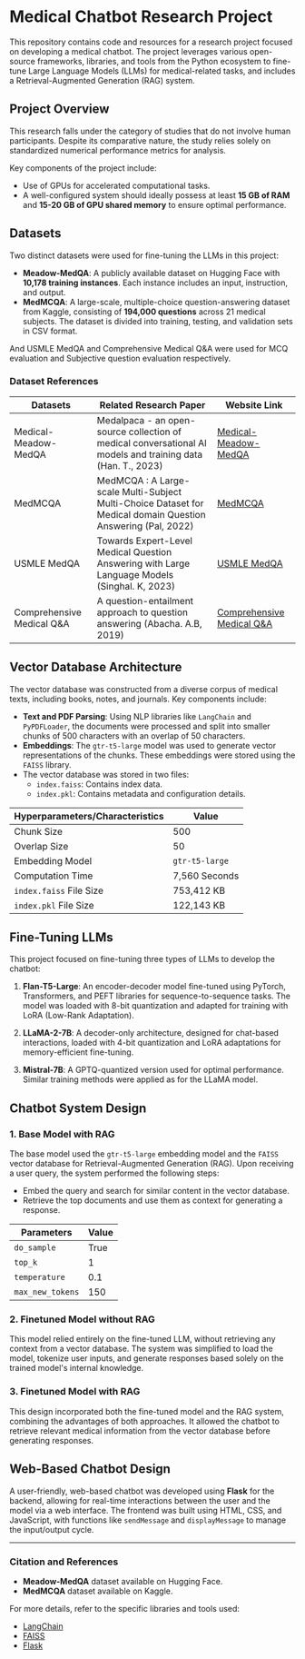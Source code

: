 # Medical Chatbot Research Project

This repository contains code and resources for a research project focused on developing a medical chatbot. The project leverages various open-source frameworks, libraries, and tools from the Python ecosystem to fine-tune Large Language Models (LLMs) for medical-related tasks, and includes a Retrieval-Augmented Generation (RAG) system.

## Project Overview

This research falls under the category of studies that do not involve human participants. Despite its comparative nature, the study relies solely on standardized numerical performance metrics for analysis.

Key components of the project include:
- Use of GPUs for accelerated computational tasks.
- A well-configured system should ideally possess at least **15 GB of RAM** and **15-20 GB of GPU shared memory** to ensure optimal performance.
  
## Datasets

Two distinct datasets were used for fine-tuning the LLMs in this project:

- **Meadow-MedQA**: A publicly available dataset on Hugging Face with **10,178 training instances**. Each instance includes an input, instruction, and output.
- **MedMCQA**: A large-scale, multiple-choice question-answering dataset from Kaggle, consisting of **194,000 questions** across 21 medical subjects. The dataset is divided into training, testing, and validation sets in CSV format.

And USMLE MedQA and Comprehensive Medical Q&A were used for MCQ evaluation and Subjective question evaluation respectively. 

### Dataset References

| Datasets                     | Related Research Paper                                                                 | Website Link                                                                                     |
|------------------------------|----------------------------------------------------------------------------------------|--------------------------------------------------------------------------------------------------|
| Medical-Meadow-MedQA          | Medalpaca - an open-source collection of medical conversational AI models and training data (Han. T., 2023) | [Medical-Meadow-MedQA](https://huggingface.co/datasets/medalpaca/medical_meadow_medqa)           |
| MedMCQA                       | MedMCQA : A Large-scale Multi-Subject Multi-Choice Dataset for Medical domain Question Answering (Pal, 2022)  | [MedMCQA](https://www.kaggle.com/datasets/thedevastator/medmcqa-medical-mcq-dataset)             |
| USMLE MedQA                   | Towards Expert-Level Medical Question Answering with Large Language Models (Singhal. K, 2023)   | [USMLE MedQA](https://www.kaggle.com/datasets/moaaztameer/medqa-usmle)                           |
| Comprehensive Medical Q&A     | A question-entailment approach to question answering (Abacha. A.B, 2019)                     | [Comprehensive Medical Q&A](https://www.kaggle.com/datasets/thedevastator/comprehensive-medical-q-a-dataset) |

## Vector Database Architecture

The vector database was constructed from a diverse corpus of medical texts, including books, notes, and journals. Key components include:

- **Text and PDF Parsing**: Using NLP libraries like `LangChain` and `PyPDFLoader`, the documents were processed and split into smaller chunks of 500 characters with an overlap of 50 characters.
- **Embeddings**: The `gtr-t5-large` model was used to generate vector representations of the chunks. These embeddings were stored using the `FAISS` library.
- The vector database was stored in two files:
  - `index.faiss`: Contains index data.
  - `index.pkl`: Contains metadata and configuration details.

| **Hyperparameters/Characteristics** | **Value** |
|--------------------------------------|-----------|
| Chunk Size                           | 500       |
| Overlap Size                         | 50        |
| Embedding Model                      | `gtr-t5-large` |
| Computation Time                     | 7,560 Seconds |
| `index.faiss` File Size              | 753,412 KB |
| `index.pkl` File Size                | 122,143 KB |

## Fine-Tuning LLMs

This project focused on fine-tuning three types of LLMs to develop the chatbot:

1. **Flan-T5-Large**: An encoder-decoder model fine-tuned using PyTorch, Transformers, and PEFT libraries for sequence-to-sequence tasks. The model was loaded with 8-bit quantization and adapted for training with LoRA (Low-Rank Adaptation).
   
2. **LLaMA-2-7B**: A decoder-only architecture, designed for chat-based interactions, loaded with 4-bit quantization and LoRA adaptations for memory-efficient fine-tuning.

3. **Mistral-7B**: A GPTQ-quantized version used for optimal performance. Similar training methods were applied as for the LLaMA model.

## Chatbot System Design

### 1. Base Model with RAG

The base model used the `gtr-t5-large` embedding model and the `FAISS` vector database for Retrieval-Augmented Generation (RAG). Upon receiving a user query, the system performed the following steps:

- Embed the query and search for similar content in the vector database.
- Retrieve the top documents and use them as context for generating a response.

| **Parameters**            | **Value** |
|---------------------------|-----------|
| `do_sample`               | True      |
| `top_k`                   | 1         |
| `temperature`             | 0.1       |
| `max_new_tokens`          | 150       |

### 2. Finetuned Model without RAG

This model relied entirely on the fine-tuned LLM, without retrieving any context from a vector database. The system was simplified to load the model, tokenize user inputs, and generate responses based solely on the trained model's internal knowledge.

### 3. Finetuned Model with RAG

This design incorporated both the fine-tuned model and the RAG system, combining the advantages of both approaches. It allowed the chatbot to retrieve relevant medical information from the vector database before generating responses.

## Web-Based Chatbot Design

A user-friendly, web-based chatbot was developed using **Flask** for the backend, allowing for real-time interactions between the user and the model via a web interface. The frontend was built using HTML, CSS, and JavaScript, with functions like `sendMessage` and `displayMessage` to manage the input/output cycle.

---

### Citation and References
- **Meadow-MedQA** dataset available on Hugging Face.
- **MedMCQA** dataset available on Kaggle.

For more details, refer to the specific libraries and tools used:
- [LangChain](https://github.com/hwchase17/langchain)
- [FAISS](https://github.com/facebookresearch/faiss)
- [Flask](https://flask.palletsprojects.com/)
